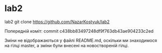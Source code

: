 # lab2
lab2
git clone https://github.com/NazarKostyuk/lab2

Попередній коміт: commit c438bb83497248df9f763db43ae904233c2ed

Зміни не відображаються у файлі README.md, оскільки ми знаходимося на гілці master, а зміни були внесені на новоствореній гілці. 

